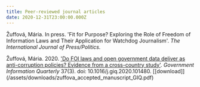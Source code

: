 ```yaml
---
title: Peer-reviewed journal articles
date: 2020-12-31T23:00:00.000Z
---
```

Žuffová, Mária. In press. 'Fit for Purpose? Exploring the Role of Freedom of Information Laws and Their Application for Watchdog Journalism'. *The International Journal of Press/Politics.*  [](https://journals.sagepub.com/home/hij)

Žuffová, Mária. 2020. ['Do FOI laws and open government data deliver as anti-corruption policies? Evidence from a cross-country study'](https://www.sciencedirect.com/science/article/pii/S0740624X1930560X). *Government Information Quarterly* 37(3). doi: 10.1016/j.giq.2020.101480. [\[download]](/assets/downloads/zuffova_accepted_manuscript_GIQ.pdf)